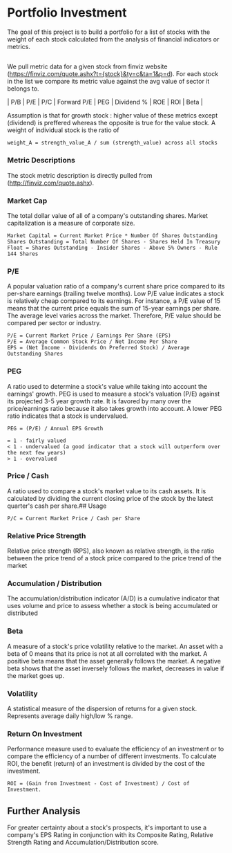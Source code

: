 # Portfolio Investment

The goal of this project is to build a portfolio for a list of stocks with the weight of each stock calculated from the analysis of financial indicators or metrics.

## 
We pull metric data for a given stock from finviz website (https://finviz.com/quote.ashx?t={stock}&ty=c&ta=1&p=d). 
For each stock in the list we compare its metric value against the avg value of sector it belongs to. 

| P/B | P/E     | P/C  | Forward P/E | PEG | Dividend % | ROE  | ROI | Beta |

Assumption is that for growth stock : higher value of these metrics except (dividend) is preffered whereas the opposite is true for the value stock. A weight of individual stock is the ratio of

```
weight_A = strength_value_A / sum (strength_value) across all stocks

```

### Metric Descriptions

The stock metric description is directly pulled from (http://finviz.com/quote.ashx).

### Market Cap
The total dollar value of all of a company's outstanding shares. Market capitalization is a measure of corporate size.
```
Market Capital = Current Market Price * Number Of Shares Outstanding
Shares Outstanding = Total Number Of Shares - Shares Held In Treasury
Float = Shares Outstanding - Insider Shares - Above 5% Owners - Rule 144 Shares
```
### P/E
A popular valuation ratio of a company's current share price compared to its per-share earnings (trailing twelve months). Low P/E value indicates a stock is relatively cheap compared to its earnings. For instance, a P/E value of 15 means that the current price equals the sum of 15-year earnings per share. The average level varies across the market. Therefore, P/E value should be compared per sector or industry.
```
P/E = Current Market Price / Earnings Per Share (EPS)
P/E = Average Common Stock Price / Net Income Per Share
EPS = (Net Income - Dividends On Preferred Stock) / Average Outstanding Shares
```
### PEG
A ratio used to determine a stock's value while taking into account the earnings' growth. PEG is used to measure a stock's valuation (P/E) against its projected 3-5 year growth rate. It is favored by many over the price/earnings ratio because it also takes growth into account. A lower PEG ratio indicates that a stock is undervalued.
```
PEG = (P/E) / Annual EPS Growth
```
 ```
 = 1 - fairly valued
 < 1 - undervalued (a good indicator that a stock will outperform over the next few years)
> 1 - overvalued
```
### Price / Cash
A ratio used to compare a stock's market value to its cash assets. It is calculated by dividing the current closing price of the stock by the latest quarter's cash per share.## Usage
```
P/C = Current Market Price / Cash per Share
```

### Relative Price Strength
Relative price strength (RPS), also known as relative strength, is the ratio between the price trend of a stock price compared to the price trend of the market

### Accumulation / Distribution 
The accumulation/distribution indicator (A/D) is a cumulative indicator that uses volume and price to assess whether a stock is being accumulated or distributed

### Beta 
A measure of a stock's price volatility relative to the market. An asset with a beta of 0 means that its price is not at all correlated with the market. A positive beta means that the asset generally follows the market. A negative beta shows that the asset inversely follows the market, decreases in value if the market goes up.

### Volatility
A statistical measure of the dispersion of returns for a given stock. Represents average daily high/low % range.

### Return On Investment

Performance measure used to evaluate the efficiency of an investment or to compare the efficiency of a number of different investments. To calculate ROI, the benefit (return) of an investment is divided by the cost of the investment.

```
ROI = (Gain from Investment - Cost of Investment) / Cost of Investment.

```


## Further Analysis
For greater certainty about a stock's prospects, it's important to use a company's EPS Rating in conjunction with its Composite Rating, Relative Strength Rating and Accumulation/Distribution score.

